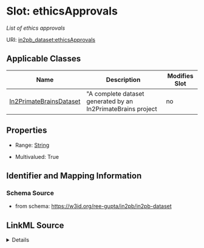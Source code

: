 # Slot: ethicsApprovals


_List of ethics approvals_



URI: [in2pb_dataset:ethicsApprovals](https://w3id.org/ree-gupta/in2pb/in2pb-datasetethicsApprovals)



<!-- no inheritance hierarchy -->




## Applicable Classes

| Name | Description | Modifies Slot |
| --- | --- | --- |
[In2PrimateBrainsDataset](In2PrimateBrainsDataset.md) | "A complete dataset generated by an In2PrimateBrains project |  no  |







## Properties

* Range: [String](String.md)

* Multivalued: True





## Identifier and Mapping Information







### Schema Source


* from schema: https://w3id.org/ree-gupta/in2pb/in2pb-dataset




## LinkML Source

<details>
```yaml
name: ethicsApprovals
description: List of ethics approvals
from_schema: https://w3id.org/ree-gupta/in2pb/in2pb-dataset
close_mappings:
- openminds_core:ethicsAssessment
- bids:EthicsApprovals(metadata)
rank: 1000
multivalued: true
alias: ethicsApprovals
domain_of:
- In2PrimateBrainsDataset
range: string

```
</details>